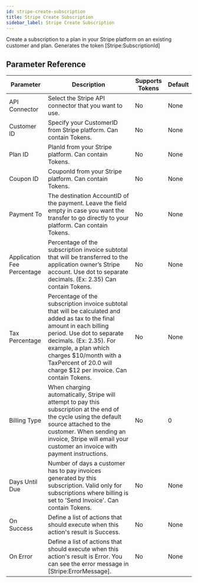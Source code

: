```yaml
---
id: stripe-create-subscription
title: Stripe Create Subscription
sidebar_label: Stripe Create Subscription
---
```



Create a subscription to a plan in your Stripe platform on an existing customer and plan. Generates the token [Stripe:SubscriptionId] 

## Parameter Reference
| Parameter | Description | Supports Tokens | Default |
| -- | -- | -- | -- |
| API Connector | Select the Stripe API connector that you want to use. | No | None |
| Customer ID | Specify your CustomerID from Stripe platform. Can contain Tokens. | No | None |
| Plan ID | PlanId from your Stripe platform. Can contain Tokens. | No | None |
| Coupon ID | CouponId from your Stripe platform. Can contain Tokens. | No | None |
| Payment To | The destination AccountID of the payment. Leave the field empty in case you want the transfer to go directly to your platform. Can contain Tokens. | No | None |
| Application Fee Percentage | Percentage of the subscription invoice subtotal that will be transferred to the application owner’s Stripe account. Use dot to separate decimals. (Ex: 2.35) Can contain Tokens. | No | None |
| Tax Percentage | Percentage of the subscription invoice subtotal that will be calculated and added as tax to the final amount in each billing period. Use dot to separate decimals. (Ex: 2.35). For example, a plan which charges $10/month with a TaxPercent of 20.0 will charge $12 per invoice. Can contain Tokens. | No | None |
| Billing Type | When charging automatically, Stripe will attempt to pay this subscription at the end of the cycle using the default source attached to the customer. When sending an invoice, Stripe will email your customer an invoice with payment instructions. | No | 0 |
| Days Until Due | Number of days a customer has to pay invoices generated by this subscription. Valid only for subscriptions where billing is set to 'Send Invoice'. Can contain Tokens. | No | None |
| On Success | Define a list of actions that should execute when this action's result is Success. | No | None |
| On Error | Define a list of actions that should execute when this action's result is Error. You can see the error message in [Stripe:ErrorMessage]. | No | None |
